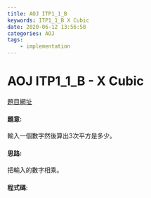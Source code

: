 ```yaml
---
title: AOJ ITP1_1_B 
keywords: ITP1_1_B X Cubic
date: 2020-06-12 13:56:58
categories: AOJ
tags:
    - implementation
---
```

# AOJ ITP1_1_B - X Cubic
[題目網址](https://onlinejudge.u-aizu.ac.jp/courses/lesson/2/ITP1/1/ITP1_1_B)

#### 題意:
輸入一個數字然後算出3次平方是多少。
<!-- more -->
#### 思路:
把輸入的數字相乘。

#### 程式碼:
<script src="https://gist.github.com/Daviswww/70bee1914dadca1a852e384653a4a473.js"></script>